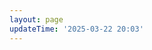 ```yaml
---
layout: page
updateTime: '2025-03-22 20:03'
---
```


<script setup>
import Friends from '../.vitepress/views/Friends/index.vue'
</script>

<Friends/>
